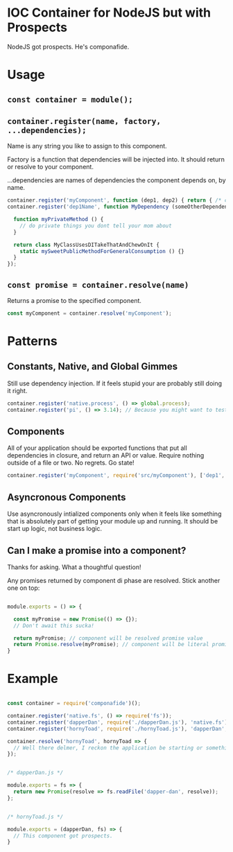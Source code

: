 # IOC Container for NodeJS but with Prospects

NodeJS got prospects. He's componafide.


# Usage

## `const container = module();`

## `container.register(name, factory, ...dependencies);`

Name is any string you like to assign to this component.

Factory is a function that dependencies will be injected into. It should return or resolve to your component.

...dependencies are names of dependencies the component depends on, by name.

```javascript
container.register('myComponent', function (dep1, dep2) { return { /* component */ } }, 'dep1Name', 'dep2Name');
container.register('dep1Name', function MyDependency (someOtherDependency) {

  function myPrivateMethod () {
    // do private things you dont tell your mom about
  }

  return class MyClassUsesDITakeThatAndChewOnIt {
    static mySweetPublicMethodForGeneralConsumption () {}
  }
});
```


## `const promise = container.resolve(name)`

Returns a promise to the specified component.

```javascript
const myComponent = container.resolve('myComponent');
```


# Patterns

## Constants, Native, and Global Gimmes

Still use dependency injection. If it feels stupid your are probably still doing it right.

```javascript
container.register('native.process', () => global.process);
container.register('pi', () => 3.14); // Because you might want to test what happens to your code when the universe implodes and pi changes to 23.
```

## Components

All of your application should be exported functions that put all dependencies in closure, and return an API or value. Require nothing outside of a file or two. No regrets. Go state!

```javascript
container.register('myComponent', require('src/myComponent'), ['dep1', 'dep2']);
```


## Asyncronous Components

Use asyncronously intialized components only when it feels like
something that is absolutely part of getting your module up and
running. It should be start up logic, not business logic.


## Can I make a promise into a component?

Thanks for asking. What a thoughtful question!

Any promises returned by component di phase are resolved. Stick another one on top:

```javascript

module.exports = () => {

  const myPromise = new Promise(() => {});
  // Don't await this sucka!

  return myPromise; // component will be resolved promise value
  return Promise.resolve(myPromise); // component will be literal promise, this smells better using async/await.
}

```


# Example


```javascript

const container = require('componafide')();

container.register('native.fs', () => require('fs'));
container.register('dapperDan', require('./dapperDan.js'), 'native.fs');
container.register('hornyToad', require('./hornyToad.js'), 'dapperDan', 'native.fs');

container.resolve('hornyToad', hornyToad => {
  // Well there delmer, I reckon the application be starting or something like that. Its really just an example.
});

```



```javascript

/* dapperDan.js */

module.exports = fs => {
  return new Promise(resolve => fs.readFile('dapper-dan', resolve));
};

```



```javascript

/* hornyToad.js */

module.exports = (dapperDan, fs) => {
  // This component got prospects. 
}

```
